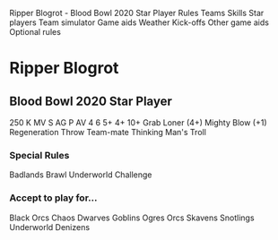 ﻿
Ripper Blogrot - Blood Bowl 2020 Star Player
Rules
Teams
Skills
Star players
Team simulator
Game aids
Weather
Kick-offs
Other game aids
Optional rules
# Ripper Blogrot
## Blood Bowl 2020 Star Player
250 K
MV
S
AG
P
AV
4
6
5+
4+
10+
Grab
Loner (4+)
Mighty Blow (+1)
Regeneration
Throw Team-mate
Thinking Man's Troll
### Special Rules
Badlands Brawl
Underworld Challenge
### Accept to play for...
Black Orcs
Chaos Dwarves
Goblins
Ogres
Orcs
Skavens
Snotlings
Underworld Denizens

